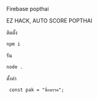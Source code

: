 Firebase popthai

EZ HACK, AUTO SCORE POPTHAI

ติดตั้ง

`npm i`

รัน

`node .`

ตั้งค่า

` const pak = "ชื่อพรรค";`
